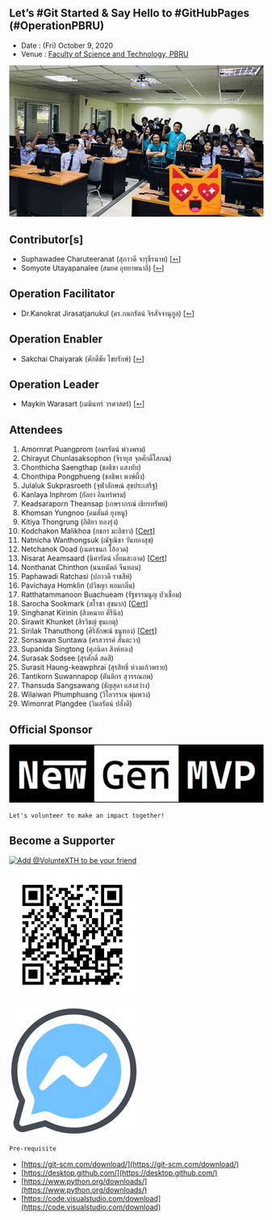 ## Let’s #Git Started & Say Hello to #GitHubPages (#OperationPBRU)

+ Date : (Fri) October 9, 2020
+ Venue : [Faculty of Science and Technology, PBRU](https://sci.pbru.ac.th/)

[![](OperationPBRU/pic/AfterTheMatch.jpg "#OperationPBRU")](https://www.facebook.com/hashtag/OperationPBRU)

## Contributor[s]
+ Suphawadee Charuteeranat (สุภาวดี จารุธีรนาท) [[➳](https://www.facebook.com/thdeemiss03)]
+ Somyote Utayapanalee (สมยศ อุทยาพนาลี) [[➳](https://www.facebook.com/yote.utaya)]

## Operation Facilitator
+ Dr.Kanokrat Jirasatjanukul (ดร.กนกรัตน์ จิรสัจจานุกูล) [[➳](https://www.facebook.com/lukhyee)]

## Operation Enabler
+ Sakchai Chaiyarak (ศักดิ์ชัย ไชยรักษ์) [[➳](https://www.facebook.com/chaiyaraks)]

## Operation Leader
+ Maykin Warasart (เมฆินทร์ วรศาสตร์) [[➳](http://mk.in.th)]

## Attendees
1. Amornrat Puangprom (อมรรัตน์ พ่วงพรม) <!--- [[Cert](OperationPBRU/attendance/VXOpPBRU-20201009-Amornrat-Puangprom.pdf)] -->
1. Chirayut Chunlasaksophon (จิรายุส จุลศักดิ์โสภณ) <!--- [[Cert](OperationPBRU/attendance/VXOpPBRU-20201009-Chirayut-Chunlasaksophon.pdf)] -->
1. Chonthicha Saengthap (ชลธิชา แสงทับ) <!--- [[Cert](OperationPBRU/attendance/VXOpPBRU-20201009-Chonthicha-Saengthap.pdf)] -->
1. Chonthipa Pongphueng (ชลธิพา พงษ์ผึ้ง) <!--- [[Cert](OperationPBRU/attendance/VXOpPBRU-20201009-Chonthipa-Pongphueng.pdf)] -->
1. Julaluk Sukprasroeth (จุฬาลักษณ์ สุขประเสริฐ) <!--- [[Cert](OperationPBRU/attendance/VXOpPBRU-20201009-Julaluk-Sukprasroeth.pdf)] -->
1. Kanlaya Inphrom (กัลยา อินทร์พรม) <!--- [[Cert](OperationPBRU/attendance/VXOpPBRU-20201009-Kanlaya-Inphrom.pdf)] -->
1. Keadsaraporn Theansap (เกษราภรณ์ เธียรทรัพย์) <!--- [[Cert](OperationPBRU/attendance/VXOpPBRU-20201009-Keadsaraporn-Theansap.pdf)] -->
1. Khomsan Yungnoo (คมสันต์ ยุงหนู) <!--- [[Cert](OperationPBRU/attendance/VXOpPBRU-20201009-Khomsan-Yungnoo.pdf)] -->
1. Kitiya Thongrung (กิติยา ทองรุ่ง) <!--- [[Cert](OperationPBRU/attendance/VXOpPBRU-20201009-Kitiya-Thongrung.pdf)] -->
1. Kodchakon Malikhoa (กชกร มะลิขาว) [[Cert](OperationPBRU/attendance/VXOpPBRU-20201009-Kodchakon-Malikhoa.pdf)]
1. Natnicha Wanthongsuk (ณัฐณิชา วันทองสุข) <!--- [[Cert](OperationPBRU/attendance/VXOpPBRU-20201009-Natnicha-Wanthongsuk.pdf)] -->
1. Netchanok Ooad (เนตรชนก โอ้อวด) <!--- [[Cert](OperationPBRU/attendance/VXOpPBRU-20201009-Netchanok-Ooad.pdf)] -->
1. Nisarat Aeamsaard (นิศารัตน์ เอี่ยมสะอาด) [[Cert](OperationPBRU/attendance/VXOpPBRU-20201009-Nisarat-Aeamsaard.pdf)]
1. Nonthanat Chinthon (นนทนัตถ์ จีนทอน) <!--- [[Cert](OperationPBRU/attendance/VXOpPBRU-20201009-Nonthanat-Chinthon.pdf)] -->
1. Paphawadi Ratchasi (ปภาวดี ราชสีห์) <!--- [[Cert](OperationPBRU/attendance/VXOpPBRU-20201009-Paphawadi-Ratchasi.pdf)] -->
1. Pavichaya Homklin (ปวิชญา หอมกลิ่น) <!--- [[Cert](OperationPBRU/attendance/VXOpPBRU-20201009-Pavichaya-Homklin.pdf)] -->
1. Ratthatammanoon Buachueam (รัฐธรรมนูญ บัวเชื่อม) <!--- [[Cert](OperationPBRU/attendance/VXOpPBRU-20201009-Ratthatammanoon-Buachueam.pdf)] -->
1. Sarocha Sookmark (สโรชา สุขมาก) [[Cert](OperationPBRU/attendance/VXOpPBRU-20201009-Sarocha-Sookmark.pdf)]
1. Singhanat Kirinin (สิงหนาท คีรีนิล) <!--- [[Cert](OperationPBRU/attendance/VXOpPBRU-20201009-Singhanat-Kirinin.pdf)] -->
1. Sirawit Khunket (สิรวิชญ์ ขุนเกตุ) <!--- [[Cert](OperationPBRU/attendance/VXOpPBRU-20201009-Sirawit-Khunket.pdf)] -->
1. Sirilak Thanuthong (ศิริลักษณ์ ธนูทอง) [[Cert](OperationPBRU/attendance/VXOpPBRU-20201009-Sirilak-Thanuthong.pdf)]
1. Sonsawan Suntawa (ศรสวรรค์ สันตะวา) <!--- [[Cert](OperationPBRU/attendance/VXOpPBRU-20201009-Sonsawan-Suntawa.pdf)] -->
1. Supanida Singtong (ศุภนิดา สิงห์ทอง) <!--- [[Cert](OperationPBRU/attendance/VXOpPBRU-20201009-Supanida-Singtong.pdf)] -->
1. Surasak Sodsee (สุรศักดิ์ สดสี) <!--- [[Cert](OperationPBRU/attendance/VXOpPBRU-20201009-Surasak-Sodsee.pdf)] -->
1. Surasit Haung-keawphrai (สุรสิทธิ์ ห่วงแก้วพราย) <!--- [[Cert](OperationPBRU/attendance/VXOpPBRU-20201009-Surasit-Haung-keawphrai.pdf)] -->
1. Tantikorn Suwannapop (ตันติกร สุวรรณภพ) <!--- [[Cert](OperationPBRU/attendance/VXOpPBRU-20201009-Tantikorn-Suwannapop.pdf)] -->
1. Thansuda Sangsawang (ธัญสุดา แสงสว่าง) <!--- [[Cert](OperationPBRU/attendance/VXOpPBRU-20201009-Thansuda-Sangsawang.pdf)] -->
1. Wilaiwan Phumphuang (วิไลวรรณ พุ่มพวง) <!--- [[Cert](OperationPBRU/attendance/VXOpPBRU-20201009-Wilaiwan-Phumphuang.pdf)] -->
1. Wimonrat Plangdee (วิมลรัตน์ ปลั่งดี) <!--- [[Cert](OperationPBRU/attendance/VXOpPBRU-20201009-Wimonrat-Plangdee.pdf)] -->

## Official Sponsor
[![](OperationPBRU/pic/NewGenMVP-BWB.png "#NewGenMVP")](https://www.facebook.com/hashtag/NewGenMVP)

```markdown
Let's volunteer to make an impact together!
```

## Become a Supporter

[![](https://scdn.line-apps.com/n/line_add_friends/btn/en.png "Add @VolunteXTH to be your friend")](https://lin.ee/cnIgUj4)

[![](/@VolunteXTH.png "Add @VolunteXTH to be your friend")](https://line.me/R/ti/p/@voluntex)

[![](/fb-m.png "Talk to us via FB messenger")](https://m.me/VolunteXTH)

```markdown
Pre-requisite
```
+ [https://git-scm.com/download/](https://git-scm.com/download/)
+ [https://desktop.github.com/](https://desktop.github.com/)
+ [https://www.python.org/downloads/](https://www.python.org/downloads/)
+ [https://code.visualstudio.com/download](https://code.visualstudio.com/download)